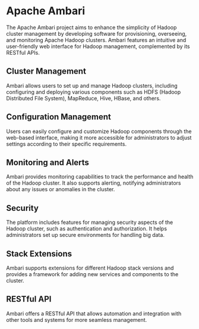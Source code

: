 # Apache Ambari

The Apache Ambari project aims to enhance the simplicity of Hadoop cluster management by developing software for provisioning, overseeing, and monitoring Apache Hadoop clusters. Ambari features an intuitive and user-friendly web interface for Hadoop management, complemented by its RESTful APIs.

## Cluster Management

Ambari allows users to set up and manage Hadoop clusters, including configuring and deploying various components such as HDFS (Hadoop Distributed File System), MapReduce, Hive, HBase, and others.

## Configuration Management

Users can easily configure and customize Hadoop components through the web-based interface, making it more accessible for administrators to adjust settings according to their specific requirements.

## Monitoring and Alerts

Ambari provides monitoring capabilities to track the performance and health of the Hadoop cluster. It also supports alerting, notifying administrators about any issues or anomalies in the cluster.

## Security

The platform includes features for managing security aspects of the Hadoop cluster, such as authentication and authorization. It helps administrators set up secure environments for handling big data.

## Stack Extensions

Ambari supports extensions for different Hadoop stack versions and provides a framework for adding new services and components to the cluster.

## RESTful API

Ambari offers a RESTful API that allows automation and integration with other tools and systems for more seamless management.

